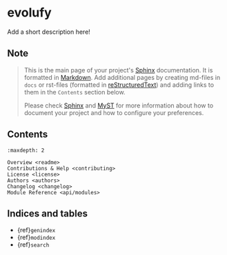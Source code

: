 # evolufy

Add a short description here!


## Note

> This is the main page of your project's [Sphinx] documentation. It is
> formatted in [Markdown]. Add additional pages by creating md-files in
> `docs` or rst-files (formatted in [reStructuredText]) and adding links to
> them in the `Contents` section below.
>
> Please check [Sphinx] and [MyST] for more information
> about how to document your project and how to configure your preferences.


## Contents

```{toctree}
:maxdepth: 2

Overview <readme>
Contributions & Help <contributing>
License <license>
Authors <authors>
Changelog <changelog>
Module Reference <api/modules>
```

## Indices and tables

* {ref}`genindex`
* {ref}`modindex`
* {ref}`search`

[Sphinx]: http://www.sphinx-doc.org/
[Markdown]: https://daringfireball.net/projects/markdown/
[reStructuredText]: http://www.sphinx-doc.org/en/master/usage/restructuredtext/basics.html
[MyST]: https://myst-parser.readthedocs.io/en/latest/
